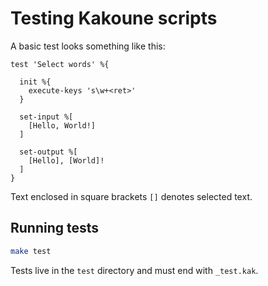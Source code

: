 # Testing Kakoune scripts

A basic test looks something like this:

``` kak
test 'Select words' %{

  init %{
    execute-keys 's\w+<ret>'
  }

  set-input %[
    [Hello, World!]
  ]

  set-output %[
    [Hello], [World]!
  ]
}
```

Text enclosed in square brackets `[]` denotes selected text.

## Running tests

``` sh
make test
```

Tests live in the `test` directory and must end with `_test.kak`.
